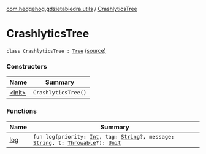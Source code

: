 [com.hedgehog.gdzietabiedra.utils](../index.md) / [CrashlyticsTree](./index.md)

# CrashlyticsTree

`class CrashlyticsTree : `[`Tree`](http://jakewharton.github.io/timber/timber/log/Timber/Tree.html) [(source)](https://github.com/asvid/GdzieTaBiedra/tree/master/app/src/main/java/com/hedgehog/gdzietabiedra/utils/CrashlyticsTree.kt#L12)

### Constructors

| Name | Summary |
|---|---|
| [&lt;init&gt;](-init-.md) | `CrashlyticsTree()` |

### Functions

| Name | Summary |
|---|---|
| [log](log.md) | `fun log(priority: `[`Int`](https://kotlinlang.org/api/latest/jvm/stdlib/kotlin/-int/index.html)`, tag: `[`String`](https://kotlinlang.org/api/latest/jvm/stdlib/kotlin/-string/index.html)`?, message: `[`String`](https://kotlinlang.org/api/latest/jvm/stdlib/kotlin/-string/index.html)`, t: `[`Throwable`](https://kotlinlang.org/api/latest/jvm/stdlib/kotlin/-throwable/index.html)`?): `[`Unit`](https://kotlinlang.org/api/latest/jvm/stdlib/kotlin/-unit/index.html) |
